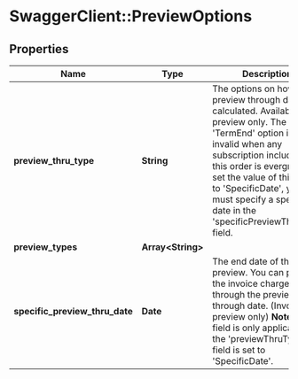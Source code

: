 # SwaggerClient::PreviewOptions

## Properties
Name | Type | Description | Notes
------------ | ------------- | ------------- | -------------
**preview_thru_type** | **String** | The options on how the preview through date is calculated. Available for preview only. The &#39;TermEnd&#39; option is invalid when any subscription included in this order is evergreen.    If set the value of this field to &#39;SpecificDate&#39;, you must specify a specific date in the &#39;specificPreviewThruDate&#39; field.  | [optional] 
**preview_types** | **Array&lt;String&gt;** |  | [optional] 
**specific_preview_thru_date** | **Date** | The end date of the order preview. You can preview the invoice charges through the preview through date. (Invoice preview only)   **Note:** This field is only applicable if the &#39;previewThruType&#39; field is set to &#39;SpecificDate&#39;.   | [optional] 


